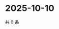 # 2025-10-10

共 0 条

<!-- BEGIN ZHIHUVIDEO -->
<!-- 最后更新时间 Fri Oct 10 2025 19:09:35 GMT+0800 (China Standard Time) -->

<!-- END ZHIHUVIDEO -->
